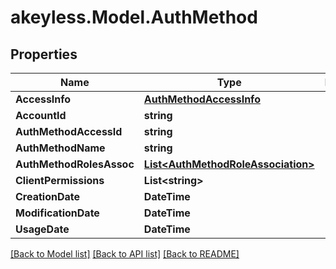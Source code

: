 # akeyless.Model.AuthMethod

## Properties

Name | Type | Description | Notes
------------ | ------------- | ------------- | -------------
**AccessInfo** | [**AuthMethodAccessInfo**](AuthMethodAccessInfo.md) |  | [optional] 
**AccountId** | **string** |  | [optional] 
**AuthMethodAccessId** | **string** |  | [optional] 
**AuthMethodName** | **string** |  | [optional] 
**AuthMethodRolesAssoc** | [**List&lt;AuthMethodRoleAssociation&gt;**](AuthMethodRoleAssociation.md) |  | [optional] 
**ClientPermissions** | **List&lt;string&gt;** |  | [optional] 
**CreationDate** | **DateTime** |  | [optional] 
**ModificationDate** | **DateTime** |  | [optional] 
**UsageDate** | **DateTime** |  | [optional] 

[[Back to Model list]](../README.md#documentation-for-models) [[Back to API list]](../README.md#documentation-for-api-endpoints) [[Back to README]](../README.md)

